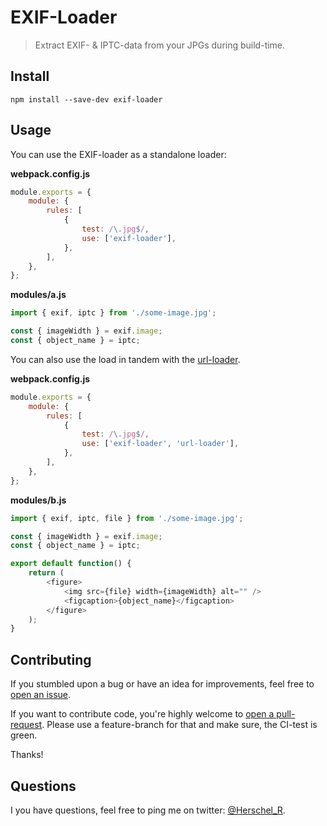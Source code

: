 # EXIF-Loader

> Extract EXIF- & IPTC-data from your JPGs during build-time.

## Install

```
npm install --save-dev exif-loader
```

## Usage

You can use the EXIF-loader as a standalone loader:

**webpack.config.js**

```js
module.exports = {
    module: {
        rules: [
            {
                test: /\.jpg$/,
                use: ['exif-loader'],
            },
        ],
    },
};
```

**modules/a.js**

```js
import { exif, iptc } from './some-image.jpg';

const { imageWidth } = exif.image;
const { object_name } = iptc;
```

You can also use the load in tandem with the [url-loader](https://github.com/webpack-contrib/url-loader).

**webpack.config.js**

```js
module.exports = {
    module: {
        rules: [
            {
                test: /\.jpg$/,
                use: ['exif-loader', 'url-loader'],
            },
        ],
    },
};
```

**modules/b.js**

```js
import { exif, iptc, file } from './some-image.jpg';

const { imageWidth } = exif.image;
const { object_name } = iptc;

export default function() {
    return (
        <figure>
            <img src={file} width={imageWidth} alt="" />
            <figcaption>{object_name}</figcaption>
        </figure>
    );
}
```

## Contributing

If you stumbled upon a bug or have an idea for improvements, feel free to [open an issue](https://github.com/herschel666/exif-loader/issues).

If you want to contribute code, you're highly welcome to [open a pull-request](https://github.com/herschel666/exif-loader/pulls). Please use a feature-branch for that and make sure, the CI-test is green.

Thanks!

## Questions

I you have questions, feel free to ping me on twitter: [@Herschel_R](https://twitter.com/Herschel_R).
